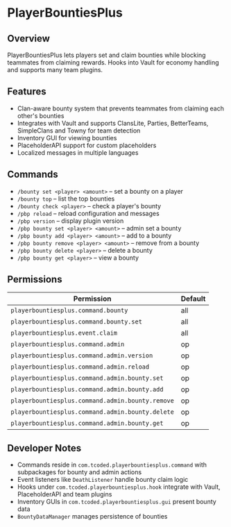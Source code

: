 # PlayerBountiesPlus

## Overview
PlayerBountiesPlus lets players set and claim bounties while blocking teammates from claiming rewards. Hooks into Vault for economy handling and supports many team plugins.

## Features
- Clan-aware bounty system that prevents teammates from claiming each other's bounties
- Integrates with Vault and supports ClansLite, Parties, BetterTeams, SimpleClans and Towny for team detection
- Inventory GUI for viewing bounties
- PlaceholderAPI support for custom placeholders
- Localized messages in multiple languages

## Commands
- `/bounty set <player> <amount>` – set a bounty on a player
- `/bounty top` – list the top bounties
- `/bounty check <player>` – check a player's bounty
- `/pbp reload` – reload configuration and messages
- `/pbp version` – display plugin version
- `/pbp bounty set <player> <amount>` – admin set a bounty
- `/pbp bounty add <player> <amount>` – add to a bounty
- `/pbp bounty remove <player> <amount>` – remove from a bounty
- `/pbp bounty delete <player>` – delete a bounty
- `/pbp bounty get <player>` – view a bounty

## Permissions
| Permission | Default |
| --- | --- |
| `playerbountiesplus.command.bounty` | all |
| `playerbountiesplus.command.bounty.set` | all |
| `playerbountiesplus.event.claim` | all |
| `playerbountiesplus.command.admin` | op |
| `playerbountiesplus.command.admin.version` | op |
| `playerbountiesplus.command.admin.reload` | op |
| `playerbountiesplus.command.admin.bounty.set` | op |
| `playerbountiesplus.command.admin.bounty.add` | op |
| `playerbountiesplus.command.admin.bounty.remove` | op |
| `playerbountiesplus.command.admin.bounty.delete` | op |
| `playerbountiesplus.command.admin.bounty.get` | op |

## Developer Notes
- Commands reside in `com.tcoded.playerbountiesplus.command` with subpackages for bounty and admin actions
- Event listeners like `DeathListener` handle bounty claim logic
- Hooks under `com.tcoded.playerbountiesplus.hook` integrate with Vault, PlaceholderAPI and team plugins
- Inventory GUIs in `com.tcoded.playerbountiesplus.gui` present bounty data
- `BountyDataManager` manages persistence of bounties

